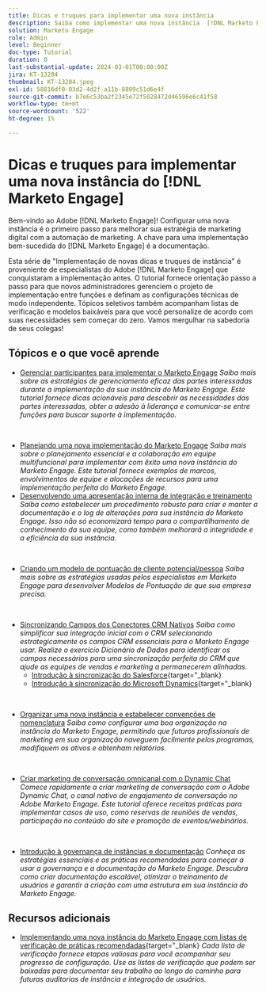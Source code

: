 ```yaml
---
title: Dicas e truques para implementar uma nova instância
description: Saiba como implementar uma nova instância  [!DNL Marketo Engage]  para aproveitar ao máximo sua capacidade.
solution: Marketo Engage
role: Admin
level: Beginner
doc-type: Tutorial
duration: 0
last-substantial-update: 2024-03-01T00:00:00Z
jira: KT-13204
thumbnail: KT-13204.jpeg
exl-id: 58816df0-03d2-4d2f-a11b-8809c51d6e4f
source-git-commit: b7e6c53ba2f2345e72f5028472d46596e6c41f58
workflow-type: tm+mt
source-wordcount: '522'
ht-degree: 1%

---
```


# Dicas e truques para implementar uma nova instância do [!DNL Marketo Engage]

Bem-vindo ao Adobe [!DNL Marketo Engage]! Configurar uma nova instância é o primeiro passo para melhorar sua estratégia de marketing digital com a automação de marketing. A chave para uma implementação bem-sucedida do [!DNL Marketo Engage] é a documentação.

Esta série de &quot;Implementação de novas dicas e truques de instância&quot; é proveniente de especialistas do Adobe [!DNL Marketo Engage] que conquistaram a implementação antes. O tutorial fornece orientação passo a passo para que novos administradores gerenciem o projeto de implementação entre funções e definam as configurações técnicas de modo independente. Tópicos seletivos também acompanham listas de verificação e modelos baixáveis para que você personalize de acordo com suas necessidades sem começar do zero. Vamos mergulhar na sabedoria de seus colegas!

## Tópicos e o que você aprende

* [Gerenciar participantes para implementar o Marketo Engage](/help/marketo-tutorial-implementing-new-instance/managing-stakeholder-communications.md)
  *Saiba mais sobre as estratégias de gerenciamento eficaz das partes interessadas durante a implementação da sua instância do Marketo Engage. Este tutorial fornece dicas acionáveis para descobrir as necessidades das partes interessadas, obter a adesão à liderança e comunicar-se entre funções para buscar suporte à implementação.*
<br>

* [Planejando uma nova implementação do Marketo Engage](/help/marketo-tutorial-implementing-new-instance/planning-for-new-implementation.md)
  *Saiba mais sobre o planejamento essencial e a colaboração em equipe multifuncional para implementar com êxito uma nova instância do Marketo Engage. Este tutorial fornece exemplos de marcos, envolvimentos de equipe e alocações de recursos para uma implementação perfeita do Marketo Engage.*
  <br>
* [Desenvolvendo uma apresentação interna de integração e treinamento](/help/marketo-tutorial-implementing-new-instance/internal-training-roadshow.md)
  *Saiba como estabelecer um procedimento robusto para criar e manter a documentação e o log de alterações para sua instância do Marketo Engage. Isso não só economizará tempo para o compartilhamento de conhecimento da sua equipe, como também melhorará a integridade e a eficiência da sua instância.*
<br>

* [Criando um modelo de pontuação de cliente potencial/pessoa](/help/marketo-tutorial-implementing-new-instance/building-person-scoring-model.md)
  *Saiba mais sobre as estratégias usadas pelos especialistas em Marketo Engage para desenvolver Modelos de Pontuação de que sua empresa precisa.*
<br>

* [Sincronizando Campos dos Conectores CRM Nativos](/help/marketo-tutorial-implementing-new-instance/syncing-fields-for-crm-integration.md)
  *Saiba como simplificar sua integração inicial com o CRM selecionando estrategicamente os campos CRM essenciais para o Marketo Engage usar. Realize o exercício Dicionário de Dados para identificar os campos necessários para uma sincronização perfeita do CRM que ajude as equipes de vendas e marketing a permanecerem alinhadas.*
   * [Introdução à sincronização do Salesforce](https://experienceleague.adobe.com/en/docs/marketo-learn/tutorials/lead-and-data-management/salesforce-sync-setup){target="_blank}
   * [Introdução à sincronização do Microsoft Dynamics](https://experienceleague.adobe.com/en/docs/marketo-learn/tutorials/lead-and-data-management/microsoft-dynamics-sync-setup){target="_blank}
<br>

* [Organizar uma nova instância e estabelecer convenções de nomenclatura](/help/marketo-tutorial-implementing-new-instance/organizing-new-instance.md)
  *Saiba como configurar uma boa organização na instância do Marketo Engage, permitindo que futuros profissionais de marketing em sua organização naveguem facilmente pelos programas, modifiquem os ativos e obtenham relatórios.*
<br>

* [Criar marketing de conversação omnicanal com o Dynamic Chat](/help/marketo-tutorial-implementing-new-instance/designing-omnichannel-conversational-marketing.md)
  *Comece rapidamente a criar marketing de conversação com o Adobe Dynamic Chat, o canal nativo de engajamento de conversação no Adobe Marketo Engage. Este tutorial oferece receitas práticas para implementar casos de uso, como reservas de reuniões de vendas, participação no conteúdo do site e promoção de eventos/webinários.*
<br>

* [Introdução à governança de instâncias e documentação](/help/marketo-tutorial-implementing-new-instance/documenting-your-instance.md)
  *Conheça as estratégias essenciais e as práticas recomendadas para começar a usar a governança e a documentação do Marketo Engage. Descubra como criar documentação escalável, otimizar o treinamento de usuários e garantir a criação com uma estrutura em sua instância do Marketo Engage.*

## Recursos adicionais

* [Implementando uma nova instância do Marketo Engage com listas de verificação de práticas recomendadas](https://experienceleague.adobe.com/en/docs/marketo/using/getting-started/implementing-a-new-marketo-engage-instance/where-to-start){target="_blank}
  *Cada lista de verificação fornece etapas valiosas para você acompanhar seu progresso de configuração. Use as listas de verificação que podem ser baixadas para documentar seu trabalho ao longo do caminho para futuras auditorias de instância e integração de usuários.*

